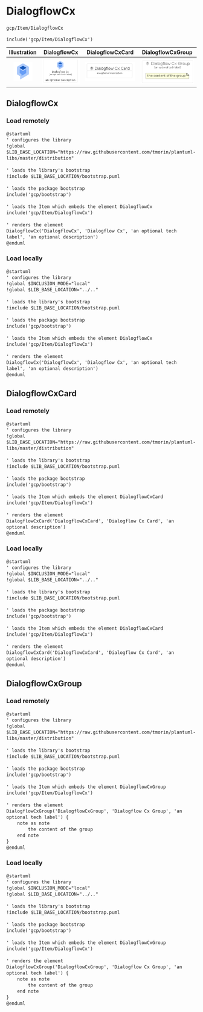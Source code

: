 # DialogflowCx


```text
gcp/Item/DialogflowCx
```

```text
include('gcp/Item/DialogflowCx')
```



| Illustration | DialogflowCx | DialogflowCxCard | DialogflowCxGroup |
| :---: | :---: | :---: | :---: |
| ![illustration for Illustration](../../gcp/Item/DialogflowCx.png) | ![illustration for DialogflowCx](../../gcp/Item/DialogflowCx.Local.png) | ![illustration for DialogflowCxCard](../../gcp/Item/DialogflowCxCard.Local.png) | ![illustration for DialogflowCxGroup](../../gcp/Item/DialogflowCxGroup.Local.png) |




## DialogflowCx

### Load remotely
```plantuml
@startuml
' configures the library
!global $LIB_BASE_LOCATION="https://raw.githubusercontent.com/tmorin/plantuml-libs/master/distribution"

' loads the library's bootstrap
!include $LIB_BASE_LOCATION/bootstrap.puml

' loads the package bootstrap
include('gcp/bootstrap')

' loads the Item which embeds the element DialogflowCx
include('gcp/Item/DialogflowCx')

' renders the element
DialogflowCx('DialogflowCx', 'Dialogflow Cx', 'an optional tech label', 'an optional description')
@enduml
```

### Load locally
```plantuml
@startuml
' configures the library
!global $INCLUSION_MODE="local"
!global $LIB_BASE_LOCATION="../.."

' loads the library's bootstrap
!include $LIB_BASE_LOCATION/bootstrap.puml

' loads the package bootstrap
include('gcp/bootstrap')

' loads the Item which embeds the element DialogflowCx
include('gcp/Item/DialogflowCx')

' renders the element
DialogflowCx('DialogflowCx', 'Dialogflow Cx', 'an optional tech label', 'an optional description')
@enduml
```

## DialogflowCxCard

### Load remotely
```plantuml
@startuml
' configures the library
!global $LIB_BASE_LOCATION="https://raw.githubusercontent.com/tmorin/plantuml-libs/master/distribution"

' loads the library's bootstrap
!include $LIB_BASE_LOCATION/bootstrap.puml

' loads the package bootstrap
include('gcp/bootstrap')

' loads the Item which embeds the element DialogflowCxCard
include('gcp/Item/DialogflowCx')

' renders the element
DialogflowCxCard('DialogflowCxCard', 'Dialogflow Cx Card', 'an optional description')
@enduml
```

### Load locally
```plantuml
@startuml
' configures the library
!global $INCLUSION_MODE="local"
!global $LIB_BASE_LOCATION="../.."

' loads the library's bootstrap
!include $LIB_BASE_LOCATION/bootstrap.puml

' loads the package bootstrap
include('gcp/bootstrap')

' loads the Item which embeds the element DialogflowCxCard
include('gcp/Item/DialogflowCx')

' renders the element
DialogflowCxCard('DialogflowCxCard', 'Dialogflow Cx Card', 'an optional description')
@enduml
```

## DialogflowCxGroup

### Load remotely
```plantuml
@startuml
' configures the library
!global $LIB_BASE_LOCATION="https://raw.githubusercontent.com/tmorin/plantuml-libs/master/distribution"

' loads the library's bootstrap
!include $LIB_BASE_LOCATION/bootstrap.puml

' loads the package bootstrap
include('gcp/bootstrap')

' loads the Item which embeds the element DialogflowCxGroup
include('gcp/Item/DialogflowCx')

' renders the element
DialogflowCxGroup('DialogflowCxGroup', 'Dialogflow Cx Group', 'an optional tech label') {
    note as note
        the content of the group
    end note
}
@enduml
```

### Load locally
```plantuml
@startuml
' configures the library
!global $INCLUSION_MODE="local"
!global $LIB_BASE_LOCATION="../.."

' loads the library's bootstrap
!include $LIB_BASE_LOCATION/bootstrap.puml

' loads the package bootstrap
include('gcp/bootstrap')

' loads the Item which embeds the element DialogflowCxGroup
include('gcp/Item/DialogflowCx')

' renders the element
DialogflowCxGroup('DialogflowCxGroup', 'Dialogflow Cx Group', 'an optional tech label') {
    note as note
        the content of the group
    end note
}
@enduml
```

